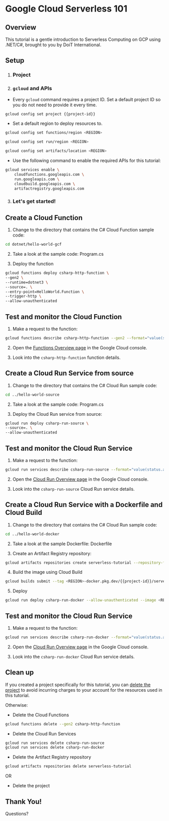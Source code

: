 # Google Cloud Serverless 101

## Overview

This tutorial is a gentle introduction to Serverless Computing on GCP using .NET/C#, brought to you by DoiT International.

## Setup

1. ### Project

<walkthrough-project-setup></walkthrough-project-setup>

2. ### `gcloud` and APIs

- Every `gcloud` command requires a project ID. Set a default project ID so you do not need to provide it every time.

```sh
gcloud config set project {{project-id}}
```

- Set a default region to deploy resources to.

```sh
gcloud config set functions/region <REGION>
```

```sh
gcloud config set run/region <REGION>
```

```sh
gcloud config set artifacts/location <REGION>
```

- Use the following command to enable the required APIs for this tutorial:

```sh
gcloud services enable \
    cloudfunctions.googleapis.com \
    run.googleapis.com \
    cloudbuild.googleapis.com \
    artifactregistry.googleapis.com
```

3. ### **Let's get started!**

## Create a Cloud Function

1. Change to the directory that contains the C# Cloud Function sample code:

```sh
cd dotnet/hello-world-gcf
```

2. Take a look at the sample code: <walkthrough-editor-open-file filePath="dotnet/hello-world-gcf/Program.cs">Program.cs
   </walkthrough-editor-open-file>

3. Deploy the function

```sh
gcloud functions deploy csharp-http-function \
--gen2 \
--runtime=dotnet3 \
--source=. \
--entry-point=HelloWorld.Function \
--trigger-http \
--allow-unauthenticated
```

## Test and monitor the Cloud Function

1. Make a request to the function:

```sh
gcloud functions describe csharp-http-function --gen2 --format="value(serviceConfig.uri)" | xargs curl
```

2. Open the [Functions Overview page](https://console.cloud.google.com/functions/list) in the Google Cloud console.

3. Look into the `csharp-http-function` function details.

## Create a Cloud Run Service from source

1. Change to the directory that contains the C# Cloud Run sample code:

```sh
cd ../hello-world-source
```

2. Take a look at the sample code: <walkthrough-editor-open-file filePath="dotnet/hello-world-source/Program.cs">Program.cs
   </walkthrough-editor-open-file>

3. Deploy the Cloud Run service from source:

```sh
gcloud run deploy csharp-run-source \
--source=. \
--allow-unauthenticated
```

## Test and monitor the Cloud Run Service

1. Make a request to the function:

```sh
gcloud run services describe csharp-run-source --format="value(status.address.url)" | xargs curl
```

2. Open the [Cloud Run Overview page](https://console.cloud.google.com/run) in the Google Cloud console.

3. Look into the `csharp-run-source` Cloud Run service details.

## Create a Cloud Run Service with a Dockerfile and Cloud Build

1. Change to the directory that contains the C# Cloud Run sample code:

```sh
cd ../hello-world-docker
```

2. Take a look at the sample Dockerfile: <walkthrough-editor-open-file filePath="dotnet/hello-world-docker/Dockerfile">Dockerfile
   </walkthrough-editor-open-file>

3. Create an Artifact Registry repository:

```sh
gcloud artifacts repositories create serverless-tutorial --repository-format=docker
```

4. Build the image using Cloud Build

```sh
gcloud builds submit --tag <REGION>-docker.pkg.dev/{{project-id}}/serverless-tutorial/csharp-run-docker:latest
```

5. Deploy

```sh
gcloud run deploy csharp-run-docker --allow-unauthenticated --image <REGION>-docker.pkg.dev/{{project-id}}/serverless-tutorial/csharp-run-docker:latest
```

## Test and monitor the Cloud Run Service

1. Make a request to the function:

```sh
gcloud run services describe csharp-run-docker --format="value(status.address.url)" | xargs curl
```

2. Open the [Cloud Run Overview page](https://console.cloud.google.com/run) in the Google Cloud console.

3. Look into the `csharp-run-docker` Cloud Run service details.

## Clean up

If you created a project specifically for this tutorial, you can [delete the project](https://console.cloud.google.com/cloud-resource-manager) to avoid incurring charges to your account for the resources used in this tutorial.

Otherwise:

- Delete the Cloud Functions

```sh
gcloud functions delete --gen2 csharp-http-function
```

- Delete the Cloud Run Services

```sh
gcloud run services delete csharp-run-source
gcloud run services delete csharp-run-docker
```

- Delete the Artifact Registry repository

```sh
gcloud artifacts repositories delete serverless-tutorial
```

OR

- Delete the project

## Thank You!

Questions?
